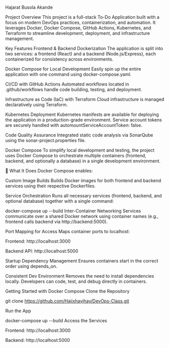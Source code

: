 Hajarat Busola Akande


Project Overview
This project is a full-stack To-Do Application built with a focus on modern DevOps practices, containerization, and automation. It leverages Docker, Docker Compose, GitHub Actions, Kubernetes, and Terraform to streamline development, deployment, and infrastructure management.

 Key Features
Frontend & Backend Dockerization
The application is split into two services: a frontend (React) and a backend (Node.js/Express), each containerized for consistency across environments.

Docker Compose for Local Development
Easily spin up the entire application with one command using docker-compose.yaml.

CI/CD with GitHub Actions
Automated workflows located in .github/workflows handle code building, testing, and deployment.

Infrastructure as Code (IaC) with Terraform
Cloud infrastructure is managed declaratively using Terraform.

Kubernetes Deployment
Kubernetes manifests are available for deploying the application in a production-grade environment. Service account tokens are securely handled with automountServiceAccountToken: false.

Code Quality Assurance
Integrated static code analysis via SonarQube using the sonar-project.properties file.

 Docker Compose
To simplify local development and testing, the project uses Docker Compose to orchestrate multiple containers (frontend, backend, and optionally a database) in a single development environment.

🔧 What It Does
Docker Compose enables:

Custom Image Builds
Builds Docker images for both frontend and backend services using their respective Dockerfiles.

Service Orchestration
Runs all necessary services (frontend, backend, and optional database) together with a single command:

docker-compose up --build
Inter-Container Networking
Services communicate over a shared Docker network using container names (e.g., frontend calls backend via http://backend:5000).

Port Mapping for Access
Maps container ports to localhost:

Frontend: http://localhost:3000

Backend API: http://localhost:5000

Startup Dependency Management
Ensures containers start in the correct order using depends_on.

Consistent Dev Environment
Removes the need to install dependencies locally. Developers can code, test, and debug directly in containers.

 Getting Started with Docker Compose
Clone the Repository

git clone https://github.com/Hajixhayjhay/DevOps-Class.git

Run the App

docker-compose up --build
Access the Services

Frontend: http://localhost:3000

Backend: http://localhost:5000

